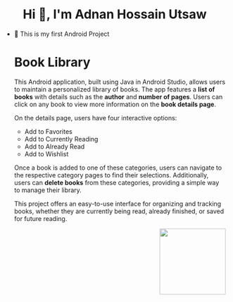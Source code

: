 <h1 align="center">Hi 👋, I'm Adnan Hossain Utsaw</h1>

- 🔭 This is my first Android Project 

  <h1>Book Library </h1>
  <p>
        This Android application, built using Java in Android Studio, allows users to maintain a personalized library of books. 
        The app features a <strong>list of books</strong> with details such as the <strong>author</strong> and 
        <strong>number of pages</strong>. Users can click on any book to view more information on the <strong>book details page</strong>.
  </p>

  <p>On the details page, users have four interactive options:</p>
  <ul>
        <li>Add to Favorites</li>
        <li>Add to Currently Reading</li>
        <li>Add to Already Read</li>
        <li>Add to Wishlist</li>
  </ul>

  <p>
        Once a book is added to one of these categories, users can navigate to the respective category pages to find their selections. 
        Additionally, users can <strong>delete books</strong> from these categories, providing a simple way to manage their library.
  </p>

  <p>
        This project offers an easy-to-use interface for organizing and tracking books, whether they are currently being read, already 
        finished, or saved for future reading.
  </p>

<img align="right" height="150" src="https://i.imgflip.com/65efzo.gif"  />

<br clear="both">
